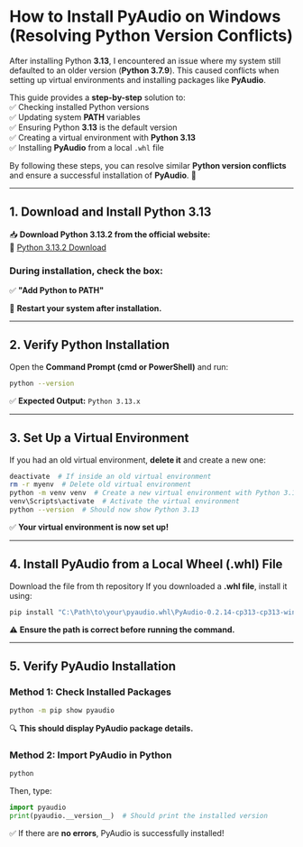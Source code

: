 
# **How to Install PyAudio on Windows (Resolving Python Version Conflicts)**  

After installing Python **3.13**, I encountered an issue where my system still defaulted to an older version (**Python 3.7.9**). This caused conflicts when setting up virtual environments and installing packages like **PyAudio**.  

This guide provides a **step-by-step** solution to:  
✅ Checking installed Python versions  
✅ Updating system **PATH** variables  
✅ Ensuring Python **3.13** is the default version  
✅ Creating a virtual environment with **Python 3.13**  
✅ Installing **PyAudio** from a local `.whl` file  

By following these steps, you can resolve similar **Python version conflicts** and ensure a successful installation of **PyAudio**. 🚀  

---

## **1. Download and Install Python 3.13**  
📥 **Download Python 3.13.2 from the official website:**  
🔗 [Python 3.13.2 Download](https://www.python.org/downloads/)  

### **During installation, check the box:**  
✅ **"Add Python to PATH"**  

🔄 **Restart your system after installation.**  

---

## **2. Verify Python Installation**  
Open the **Command Prompt (cmd or PowerShell)** and run:  
```sh
python --version
```
✅ **Expected Output:** `Python 3.13.x`  

---

## **3. Set Up a Virtual Environment**  
If you had an old virtual environment, **delete it** and create a new one:  
```sh
deactivate  # If inside an old virtual environment
rm -r myenv  # Delete old virtual environment
python -m venv venv  # Create a new virtual environment with Python 3.13
venv\Scripts\activate  # Activate the virtual environment
python --version  # Should now show Python 3.13
```
✅ **Your virtual environment is now set up!**  

---

## **4. Install PyAudio from a Local Wheel (.whl) File**  
Download the file from th repository
If you downloaded a **.whl file**, install it using:  
```sh
pip install "C:\Path\to\your\pyaudio.whl\PyAudio-0.2.14-cp313-cp313-win_amd64.whl"
```
⚠ **Ensure the path is correct before running the command.**  

---

## **5. Verify PyAudio Installation**  
### **Method 1: Check Installed Packages**
```sh
python -m pip show pyaudio
```
🔍 **This should display PyAudio package details.**  

### **Method 2: Import PyAudio in Python**
```sh
python
```
Then, type:  
```python
import pyaudio
print(pyaudio.__version__)  # Should print the installed version
```
✅ If there are **no errors**, PyAudio is successfully installed!  

